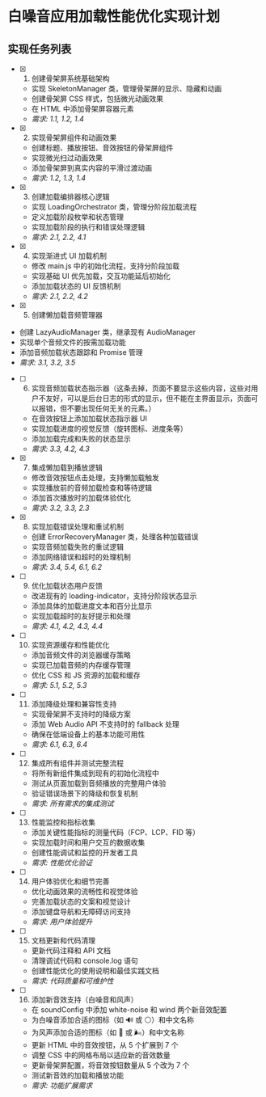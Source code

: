 # 白噪音应用加载性能优化实现计划

## 实现任务列表

- [x] 1. 创建骨架屏系统基础架构

  - 实现 SkeletonManager 类，管理骨架屏的显示、隐藏和动画
  - 创建骨架屏 CSS 样式，包括微光动画效果
  - 在 HTML 中添加骨架屏容器元素
  - _需求: 1.1, 1.2, 1.4_

- [x] 2. 实现骨架屏组件和动画效果

  - 创建标题、播放按钮、音效按钮的骨架屏组件
  - 实现微光扫过动画效果
  - 添加骨架屏到真实内容的平滑过渡动画
  - _需求: 1.2, 1.3, 1.4_

- [x] 3. 创建加载编排器核心逻辑

  - 实现 LoadingOrchestrator 类，管理分阶段加载流程
  - 定义加载阶段枚举和状态管理
  - 实现加载阶段的执行和错误处理逻辑
  - _需求: 2.1, 2.2, 4.1_

- [x] 4. 实现渐进式 UI 加载机制

  - 修改 main.js 中的初始化流程，支持分阶段加载
  - 实现基础 UI 优先加载，交互功能延后初始化
  - 添加加载状态的 UI 反馈机制
  - _需求: 2.1, 2.2, 4.2_

 - [x] 5. 创建懒加载音频管理器

  - 创建 LazyAudioManager 类，继承现有 AudioManager
  - 实现单个音频文件的按需加载功能
  - 添加音频加载状态跟踪和 Promise 管理
  - _需求: 3.1, 3.2, 3.5_

- [ ] 6. 实现音频加载状态指示器（这条去掉，页面不要显示这些内容，这些对用户不友好，可以是后台日志的形式的显示，但不能在主界面显示，页面可以报错，但不要出现任何无关的元素。）

  - 在音效按钮上添加加载状态指示器 UI
  - 实现加载进度的视觉反馈（旋转图标、进度条等）
  - 添加加载完成和失败的状态显示
  - _需求: 3.3, 4.2, 4.3_

- [x] 7. 集成懒加载到播放逻辑

  - 修改音效按钮点击处理，支持懒加载触发
  - 实现播放前的音频加载检查和等待逻辑
  - 添加首次播放时的加载体验优化
  - _需求: 3.2, 3.3, 2.3_

- [x] 8. 实现加载错误处理和重试机制

  - 创建 ErrorRecoveryManager 类，处理各种加载错误
  - 实现音频加载失败的重试逻辑
  - 添加网络错误和超时的处理机制
  - _需求: 3.4, 5.4, 6.1, 6.2_

- [ ] 9. 优化加载状态用户反馈

  - 改进现有的 loading-indicator，支持分阶段状态显示
  - 添加具体的加载进度文本和百分比显示
  - 实现加载超时的友好提示和处理
  - _需求: 4.1, 4.2, 4.3, 4.4_

- [ ] 10. 实现资源缓存和性能优化

  - 添加音频文件的浏览器缓存策略
  - 实现已加载音频的内存缓存管理
  - 优化 CSS 和 JS 资源的加载和缓存
  - _需求: 5.1, 5.2, 5.3_

- [ ] 11. 添加降级处理和兼容性支持

  - 实现骨架屏不支持时的降级方案
  - 添加 Web Audio API 不支持时的 fallback 处理
  - 确保在低端设备上的基本功能可用性
  - _需求: 6.1, 6.3, 6.4_

- [ ] 12. 集成所有组件并测试完整流程

  - 将所有新组件集成到现有的初始化流程中
  - 测试从页面加载到音频播放的完整用户体验
  - 验证错误场景下的降级和恢复机制
  - _需求: 所有需求的集成测试_

- [ ] 13. 性能监控和指标收集

  - 添加关键性能指标的测量代码（FCP、LCP、FID 等）
  - 实现加载时间和用户交互的数据收集
  - 创建性能调试和监控的开发者工具
  - _需求: 性能优化验证_

- [ ] 14. 用户体验优化和细节完善

  - 优化动画效果的流畅性和视觉体验
  - 完善加载状态的文案和视觉设计
  - 添加键盘导航和无障碍访问支持
  - _需求: 用户体验提升_

- [ ] 15. 文档更新和代码清理

  - 更新代码注释和 API 文档
  - 清理调试代码和 console.log 语句
  - 创建性能优化的使用说明和最佳实践文档
  - _需求: 代码质量和可维护性_

- [ ] 16. 添加新音效支持（白噪音和风声）
  - 在 soundConfig 中添加 white-noise 和 wind 两个新音效配置
  - 为白噪音添加合适的图标（如 🔊 或 ⚪）和中文名称
  - 为风声添加合适的图标（如 💨 或 🌬️）和中文名称
  - 更新 HTML 中的音效按钮，从 5 个扩展到 7 个
  - 调整 CSS 中的网格布局以适应新的音效数量
  - 更新骨架屏配置，将音效按钮数量从 5 个改为 7 个
  - 测试新音效的加载和播放功能
  - _需求: 功能扩展需求_
